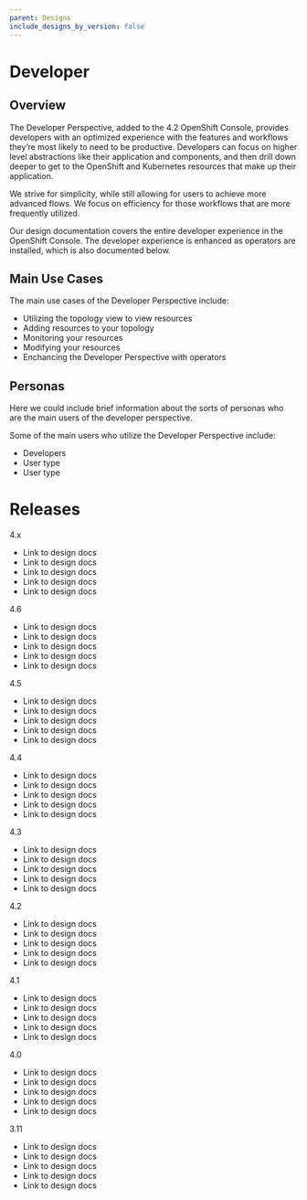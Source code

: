 ```yaml
---
parent: Designs
include_designs_by_version: false
---
```


# Developer

## Overview
The Developer Perspective, added to the 4.2 OpenShift Console, provides developers with an optimized experience with the features and workflows they’re most likely to need to be productive. Developers can focus on higher level abstractions like their application and components, and then drill down deeper to get to the OpenShift and Kubernetes resources that make up their application.

We strive for simplicity, while still allowing for users to achieve more advanced flows.  We focus on efficiency for those workflows that are more frequently utilized.

Our design documentation covers the entire developer experience in the OpenShift Console.  The developer experience is enhanced as operators are installed, which is also documented below.

## Main Use Cases 
The main use cases of the Developer Perspective include: 
- Utilizing the topology view to view resources 
- Adding resources to your topology 
- Monitoring your resources
- Modifying your resources 
- Enchancing the Developer Perspective with operators 

## Personas
Here we could include brief information about the sorts of personas who are the main users of the developer perspective. 

Some of the main users who utilize the Developer Perspective include: 
- Developers  
- User type 
- User type

# Releases 

4.x

- Link to design docs
- Link to design docs
- Link to design docs
- Link to design docs
- Link to design docs

4.6

- Link to design docs
- Link to design docs
- Link to design docs
- Link to design docs
- Link to design docs

4.5

- Link to design docs
- Link to design docs
- Link to design docs
- Link to design docs
- Link to design docs

4.4

- Link to design docs
- Link to design docs
- Link to design docs
- Link to design docs
- Link to design docs

4.3

- Link to design docs
- Link to design docs
- Link to design docs
- Link to design docs
- Link to design docs

4.2

- Link to design docs
- Link to design docs
- Link to design docs
- Link to design docs
- Link to design docs

4.1

- Link to design docs
- Link to design docs
- Link to design docs
- Link to design docs
- Link to design docs

4.0

- Link to design docs
- Link to design docs
- Link to design docs
- Link to design docs
- Link to design docs

3.11

- Link to design docs
- Link to design docs
- Link to design docs
- Link to design docs
- Link to design docs